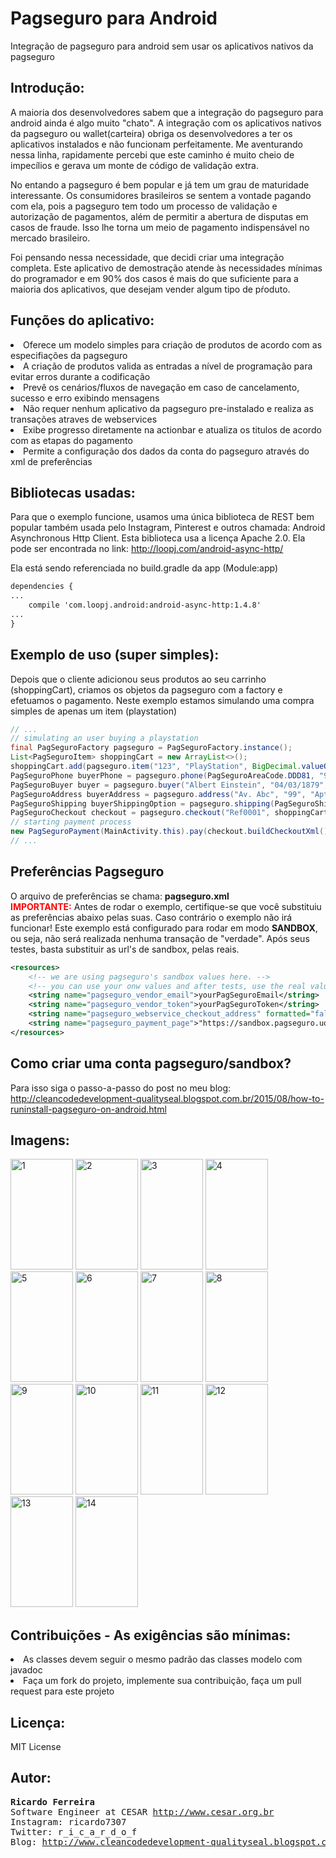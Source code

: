 # Pagseguro para Android
Integração de pagseguro para android sem usar os aplicativos nativos da pagseguro

## Introdução:
A maioria dos desenvolvedores sabem que a integração do pagseguro para android ainda é algo muito "chato". A integração com os aplicativos nativos da pagseguro ou wallet(carteira) obriga os desenvolvedores a ter os aplicativos
instalados e não funcionam perfeitamente. Me aventurando nessa linha, rapidamente percebi que este caminho é muito cheio de impecílios e gerava um monte de código de validação extra.

No entando a pagseguro é bem popular e já tem um grau de maturidade interessante. Os consumidores brasileiros se sentem a vontade pagando com ela, pois a pagseguro tem todo um processo de validação e autorização de pagamentos, além de permitir a abertura de disputas em casos de fraude. Isso lhe torna um meio de pagamento indispensável no mercado brasileiro.

Foi pensando nessa necessidade, que decidi criar uma integração completa. Este aplicativo de demostração atende às necessidades mínimas do programador e em 90% dos casos é mais do que suficiente para a maioria dos aplicativos, que desejam vender algum tipo de pŕoduto. 

## Funções do aplicativo:
<li> Oferece um modelo simples para criação de produtos de acordo com as especifiações da pagseguro</li>
<li> A criação de produtos valida as entradas a nível de programação para evitar erros durante a codificação</li>
<li> Prevê os cenários/fluxos de navegação em caso de cancelamento, sucesso e erro exibindo mensagens</li>
<li> Não requer nenhum aplicativo da pagseguro pre-instalado e realiza as transações atraves de webservices</li>
<li> Exibe progresso diretamente na actionbar e atualiza os titulos de acordo com as etapas do pagamento</li>
<li> Permite a configuração dos dados da conta do pagseguro através do xml de preferências</li>

## Bibliotecas usadas:
Para que o exemplo funcione, usamos uma única biblioteca de REST bem popular também usada pelo Instagram, Pinterest e outros chamada: Android Asynchronous Http Client. Esta biblioteca usa a licença Apache 2.0. Ela pode ser encontrada no link: http://loopj.com/android-async-http/

Ela está sendo referenciada no build.gradle da app (Module:app)
```xml
dependencies {
...
    compile 'com.loopj.android:android-async-http:1.4.8'
...
}
```
## Exemplo de uso (super simples):
Depois que o cliente adicionou seus produtos ao seu carrinho (shoppingCart), criamos os objetos da pagseguro com a factory e efetuamos o pagamento. Neste exemplo estamos simulando uma compra simples de apenas um item (playstation)
```java
// ... 
// simulating an user buying a playstation
final PagSeguroFactory pagseguro = PagSeguroFactory.instance();
List<PagSeguroItem> shoppingCart = new ArrayList<>();
shoppingCart.add(pagseguro.item("123", "PlayStation", BigDecimal.valueOf(3.50), 1, 300));
PagSeguroPhone buyerPhone = pagseguro.phone(PagSeguroAreaCode.DDD81, "91111112222");
PagSeguroBuyer buyer = pagseguro.buyer("Albert Einstein", "04/03/1879", "11122233300", "test@email.com.br", buyerPhone);
PagSeguroAddress buyerAddress = pagseguro.address("Av. Abc", "99", "Apt507", "Bairro", "12345678", "Cidade", PagSeguroBrazilianStates.PERNAMBUCO);
PagSeguroShipping buyerShippingOption = pagseguro.shipping(PagSeguroShippingType.PAC, buyerAddress);
PagSeguroCheckout checkout = pagseguro.checkout("Ref0001", shoppingCart, buyer, buyerShippingOption);
// starting payment process
new PagSeguroPayment(MainActivity.this).pay(checkout.buildCheckoutXml());
// ...
```

## Preferências Pagseguro
O arquivo de preferências se chama: <b>pagseguro.xml</b><br/> 
<b><font color="red">IMPORTANTE:</font></b> Antes de rodar o exemplo, certifique-se que você substituiu as preferências abaixo pelas suas. Caso contrário o exemplo não irá funcionar! Este exemplo está configurado para rodar em modo <b>SANDBOX</b>, ou seja, não será realizada nenhuma transação de "verdade". Após seus testes, basta substituir as url's de sandbox, pelas reais.
```xml
<resources>
    <!-- we are using pagseguro's sandbox values here. -->
    <!-- you can use your onw values and after tests, use the real values -->
    <string name="pagseguro_vendor_email">yourPagSeguroEmail</string>
    <string name="pagseguro_vendor_token">yourPagSeguroToken</string>
    <string name="pagseguro_webservice_checkout_address" formatted="false">"https://ws.sandbox.pagseguro.uol.com.br/v2/checkout?email=%s&amp;token=%s"</string>
    <string name="pagseguro_payment_page">"https://sandbox.pagseguro.uol.com.br/v2/checkout/payment.html?code=%s"</string>
</resources>
```

## Como criar uma conta pagseguro/sandbox?
Para isso siga o passo-a-passo do post no meu blog:
http://cleancodedevelopment-qualityseal.blogspot.com.br/2015/08/how-to-runinstall-pagseguro-on-android.html


## Imagens:
<img src="http://3.bp.blogspot.com/-3lXx-ZQnaPk/VdZlwsX0_3I/AAAAAAAACC0/j46MNNCWnC0/s1600/Screenshot_2015-08-20-07-51-38.png" alt="1"  style="width:100px;height:177px;">
<img src="http://2.bp.blogspot.com/-ZOUn2wNzvho/VdZlwyFEdzI/AAAAAAAACC8/yQWxuGYijEs/s1600/Screenshot_2015-08-20-07-51-52.png" alt="2"  style="width:100px;height:177px;">
<img src="http://4.bp.blogspot.com/-TSsN_4Vjkak/VdZlxQNokbI/AAAAAAAACDI/Ze-0oUkRYhc/s1600/Screenshot_2015-08-20-07-52-06.png" alt="3"  style="width:100px;height:177px;">
<img src="http://2.bp.blogspot.com/-JZNHY7Oon9M/VdZlyHzP6-I/AAAAAAAACDY/fWexLKjGbdI/s1600/Screenshot_2015-08-20-07-52-36.png" alt="4"  style="width:100px;height:177px;">
<img src="http://1.bp.blogspot.com/-CKvNa8ETzO4/VdZlyEYGqxI/AAAAAAAACDU/yTgTjKQR7f0/s1600/Screenshot_2015-08-20-13-01-12.png" alt="5"  style="width:100px;height:177px;">
<img src="http://4.bp.blogspot.com/-5H0N-VwtElc/VdZlyUCvgcI/AAAAAAAACDc/CZH8WffZI8A/s1600/Screenshot_2015-08-20-13-01-45.png" alt="6"  style="width:100px;height:177px;">
<img src="http://2.bp.blogspot.com/-1OsWP6RusI4/VdZly4YHjKI/AAAAAAAACDo/mkNPtyByC8Y/s1600/Screenshot_2015-08-20-13-02-13.png" alt="7"  style="width:100px;height:177px;">
<img src="http://4.bp.blogspot.com/-ZQ6Wnuu6Flk/VdZlzNCgrPI/AAAAAAAACDw/lOJDm2MhKGY/s1600/Screenshot_2015-08-20-13-02-25.png" alt="8"  style="width:100px;height:177px;">
<img src="http://2.bp.blogspot.com/-IzBh9rgfBro/VdZlzAZM5hI/AAAAAAAACD0/xghKW9ndU70/s1600/Screenshot_2015-08-20-13-02-31.png" alt="9"  style="width:100px;height:177px;">
<img src="http://4.bp.blogspot.com/-RL4DZBl6BIE/VdZlzkovC3I/AAAAAAAACD8/VIvwsAQHFXc/s1600/Screenshot_2015-08-20-13-02-36.png" alt="10"  style="width:100px;height:177px;">
<img src="http://3.bp.blogspot.com/-8IZrEW7Atnc/VdZlz208VRI/AAAAAAAACEI/5dq5ARohggw/s1600/Screenshot_2015-08-20-13-02-57.png" alt="11"  style="width:100px;height:177px;">
<img src="http://3.bp.blogspot.com/-Qpd2pzLuebo/VdZl0TZfW2I/AAAAAAAACEQ/X5CxzIDDIh4/s1600/Screenshot_2015-08-20-13-03-08.png" alt="12"  style="width:100px;height:177px;">
<img src="http://1.bp.blogspot.com/-9bo7lGHTAh4/VdZl0SJ3TNI/AAAAAAAACEU/VZwlu8nf97c/s1600/Screenshot_2015-08-20-13-03-32.png" alt="13"  style="width:100px;height:177px;">
<img src="http://2.bp.blogspot.com/-x0E4-9oIL8w/VdZl0gB13rI/AAAAAAAACEc/7CbdDKcYfes/s1600/Screenshot_2015-08-20-13-03-48.png" alt="14"  style="width:100px;height:177px;">


## Contribuições - As exigências são mínimas:
<li> As classes devem seguir o mesmo padrão das classes modelo com javadoc</li>
<li> Faça um fork do projeto, implemente sua contribuição, faça um pull request para este projeto</li>

## Licença:
MIT License

## Autor:
<pre>
<b>Ricardo Ferreira</b>
Software Engineer at CESAR <a href="http://www.cesar.org.br">http://www.cesar.org.br</a>
Instagram: ricardo7307
Twitter: r_i_c_a_r_d_o_f
Blog: <a href="http://www.cleancodedevelopment-qualityseal.blogspot.com.br">http://www.cleancodedevelopment-qualityseal.blogspot.com.br</a>
</pre>

